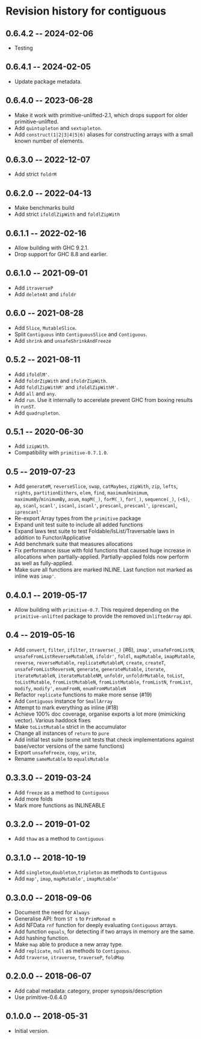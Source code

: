 # Revision history for contiguous

## 0.6.4.2 -- 2024-02-06

* Testing

## 0.6.4.1 -- 2024-02-05

* Update package metadata.

## 0.6.4.0 -- 2023-06-28

* Make it work with primitive-unlifted-2.1, which drops
  support for older primitive-unlifted.
* Add `quintupleton` and `sextupleton`.
* Add `construct(1|2|3|4|5|6)` aliases for constructing arrays with
  a small known number of elements.

## 0.6.3.0 -- 2022-12-07

* Add strict `foldrM`

## 0.6.2.0 -- 2022-04-13

* Make benchmarks build
* Add strict `ifoldlZipWith` and `foldlZipWith`

## 0.6.1.1 -- 2022-02-16

* Allow building with GHC 9.2.1.
* Drop support for GHC 8.8 and earlier.

## 0.6.1.0 -- 2021-09-01

* Add `itraverseP`
* Add `deleteAt` and `ifoldr`

## 0.6.0 -- 2021-08-28

* Add `Slice`, `MutableSlice`.
* Split `Contiguous` into `ContiguousSlice` and `Contiguous`.
* Add `shrink` and `unsafeShrinkAndFreeze`

## 0.5.2 -- 2021-08-11

* Add `ifoldlM'`.
* Add `foldrZipWith` and `ifoldrZipWith`.
* Add `foldlZipWithM'` and `ifoldlZipWithM'`.
* Add `all` and `any`.
* Add `run`. Use it internally to accerelate prevent GHC from
  boxing results in `runST`.
* Add `quadrupleton`.

## 0.5.1 -- 2020-06-30

* Add `izipWith`.
* Compatibility with `primitive-0.7.1.0`.

## 0.5 -- 2019-07-23

* Add `generateM`, `reverseSlice`, `swap`, `catMaybes`,
  `zipWith`, `zip`, `lefts`, `rights`, `partitionEithers`, `elem`,
  `find`, `maximum`/`minimum`, `maximumBy`/`minimumBy`, `asum`,
  `mapM(_)`, `forM(_)`, `for(_)`, `sequence(_)`, `(<$)`, `ap`, `scanl`,
  `scanl'`, `iscanl`, `iscanl'`, `prescanl`, `prescanl'`, `iprescanl`,
  `iprescanl'`
* Re-export Array types from the `primitive` package
* Expand unit test suite to include all added functions
* Expand laws test suite to test Foldable/IsList/Traversable laws
  in addition to Functor/Applicative
* Add benchmark suite that measures allocations
* Fix performance issue with fold functions that caused huge increase
  in allocations when partially-applied. Partially-applied folds now
  perform as well as fully-applied.
* Make sure all functions are marked INLINE. Last function not marked
  as inline was `imap'`.

## 0.4.0.1 -- 2019-05-17

* Allow building with `primitive-0.7`. This required depending on the
  `primitive-unlifted` package to provide the removed `UnliftedArray`
  api.

## 0.4 -- 2019-05-16

* Add `convert`, `filter`, `ifilter`, `itraverse(_)` (#6), `imap'`,
  `unsafeFromListN`, `unsafeFromListReverseMutableN`, `ifoldr'`,
  `foldl`, `mapMutable`, `imapMutable`, `reverse`, `reverseMutable`,
  `replicateMutableM`, `create`, `createT`, `unsafeFromListReverseN`,
  `generate`, `generateMutable`, `iterate`, `iterateMutableN`,
  `iterateMutableNM`, `unfoldr`, `unfoldrMutable`, `toList`,
  `toListMutable`, `fromListMutableN`, `fromListMutable`, `fromListN`,
  `fromList`, `modify`, `modify'`, `enumFromN`, `enumFromMutableN`
* Refactor `replicate` functions to make more sense (#19)
* Add `Contiguous` instance for `SmallArray`
* Attempt to mark everything as inline (#18)
* Achieve 100% doc coverage, organise exports a lot more
  (mimicking vector). Various haddock fixes
* Make `toListMutable` strict in the accumulator
* Change all instances of `return` to `pure`
* Add initial test suite (some unit tests that check implementations
  against base/vector versions of the same functions)
* Export `unsafeFreeze`, `copy`, `write`,
* Rename `sameMutable` to `equalsMutable`

## 0.3.3.0 -- 2019-03-24

* Add `freeze` as a method to `Contiguous`
* Add more folds
* Mark more functions as INLINEABLE

## 0.3.2.0 -- 2019-01-02

* Add `thaw` as a method to `Contiguous`

## 0.3.1.0 -- 2018-10-19

* Add `singleton`,`doubleton`,`tripleton` as methods to `Contiguous`
* Add `map'`, `imap`, `mapMutable'`, `imapMutable'`

## 0.3.0.0 -- 2018-09-06

* Document the need for `Always`
* Generalise API: from `ST s` to `PrimMonad m`
* Add NFData `rnf` function for deeply evaluating
  `Contiguous` arrays.
* Add function `equals`, for detecting if two arrays in memory
  are the same.
* Add hashing function.
* Make `map` able to produce a new array type.
* Add `replicate`, `null` as methods to `Contiguous`.
* Add `traverse`, `itraverse`, `traverseP`, `foldMap`

## 0.2.0.0 -- 2018-06-07

* Add cabal metadata: category, proper synopsis/description
* Use primitive-0.6.4.0

## 0.1.0.0 -- 2018-05-31

* Initial version.
